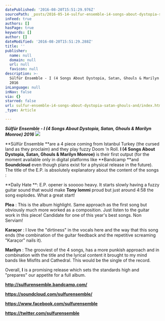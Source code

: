 ```yaml
---
datePublished: '2016-08-20T15:51:29.976Z'
sourcePath: _posts/2016-05-14-sulfur-ensemble-i4-songs-about-dystopia-satan-ghouls-and.md
inFeed: true
authors: []
hasPage: true
keywords: []
author: []
dateModified: '2016-08-20T15:51:29.288Z'
title: ''
publisher:
  name: null
  domain: null
  url: null
  favicon: null
description: >-
  Sülfür Ensemble - I (4 Songs About Dystopia, Satan, Ghouls & Marilyn Monroe)
  2016
inLanguage: null
inNav: false
via: {}
starred: false
url: sulfur-ensemble-i4-songs-about-dystopia-satan-ghouls-and/index.html
_type: Article

---
```

_**Sülfür Ensemble - I (4 Songs About Dystopia, Satan, Ghouls & Marilyn Monroe) 2016**_
![](https://s3-us-west-2.amazonaws.com/the-grid-img/p/4369511deaa0792be83c28a8d8c99a9c538cd86d.jpg)

**Sülfür Ensemble **are a 4 piece coming from Istanbul Turkey (the cursed land as they proclaim) and they play fuzzy Doom 'n Roll. **I (4 Songs About Dystopia, Satan, Ghouls & Marilyn Monroe)** is their first output (for the moment available only in digital platforms like **Bandcamp **and **Soundcloud** even though plans exist for a physical release in the future). The title of the E.P. is absolutely explanatory about the content of the songs :

**Daily Hate **: E.P. opener is sooooo heavy. It starts slowly having a fuzzy guitar sound that would make **Tony Iommi** proud but just around 4:58 the song explodes. What a great start!

**Plea** : This is the album highlight. Same approach as the first song but obviously much more worked as a composition. Just listen to the guitar work in this piece! Candidate for one of this year's best songs. Non Serviam!

**Karaçor** : I love the "dirtiness" in the vocals here and the way that this song ends (the combination of the guitar feedback and the repetitive screaming "Karaçor" nails it).

**Marilyn** : The grooviest of the 4 songs, has a more punkish approach and in combination with the title and the lyrical content it brought to my mind bands like Misfits and Cathedral. This would be the single of the record.

Overall, **I** is a promising release which sets the standards high and "prepares" our appetite for a full album.

**http://sulfurensemble.bandcamp.com/**

**https://soundcloud.com/sulfurensemble/**

**https://www.facebook.com/sulfurensemble**

**https://twitter.com/sulfurensemble**